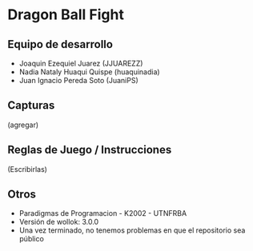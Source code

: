 # Dragon Ball Fight

## Equipo de desarrollo

- Joaquin Ezequiel Juarez (JJUAREZZ)
- Nadia Nataly Huaqui Quispe (huaquinadia)
- Juan Ignacio Pereda Soto (JuaniPS)

## Capturas

(agregar)

## Reglas de Juego / Instrucciones

(Escribirlas)


## Otros

- Paradigmas de Programacion - K2002 - UTNFRBA
- Versión de wollok: 3.0.0
- Una vez terminado, no tenemos problemas en que el repositorio sea público
